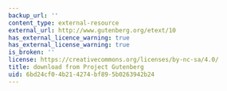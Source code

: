 ```yaml
---
backup_url: ''
content_type: external-resource
external_url: http://www.gutenberg.org/etext/10
has_external_licence_warning: true
has_external_license_warning: true
is_broken: ''
license: https://creativecommons.org/licenses/by-nc-sa/4.0/
title: download from Project Gutenberg
uid: 6bd24cf0-4b21-4274-bf89-5b0263942b24
---
```

